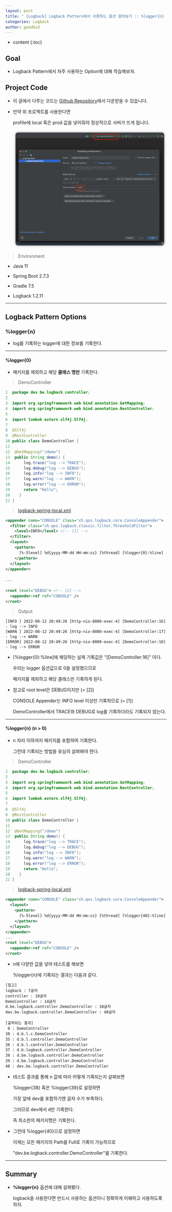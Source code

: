 ```yaml
---
layout: post
title: " [Logback] Logback Pattern에서 사용하는 옵션 알아보기 :: %logger{n} "
categories: Logback
author: goodGid
---
```

* content
{:toc}

## Goal

* Logback Pattern에서 자주 사용하는 Option에 대해 학습해보자.



## Project Code

* 이 글에서 다루는 코드는 [Github Repository](https://github.com/goodGid/Spring-Boot-2.7.3-Logback-Template)에서 다운받을 수 있습니다.

* 만약 위 프로젝트를 사용한다면

  profile에 local 혹은 prod 값을 넣어줘야 정상적으로 서버가 뜨게 됩니다.

  ![](/assets/img/logback/Logback-How-to-use-values-in-MDC_1.png)

> Environment

* Java 11

* Spring Boot 2.7.3

* Gradle 7.5

* Logback 1.2.11

---

## Logback Pattern Options

### %logger{n}

* log를 기록하는 logger에 대한 정보를 기록한다.

---

#### %logger{0}

* 패키지를 제외하고 해당 **클래스 명만** 기록한다.

> DemoController

``` java
1  package dev.be.logback.controller;
2
3  import org.springframework.web.bind.annotation.GetMapping;
4  import org.springframework.web.bind.annotation.RestController;
5
6  import lombok.extern.slf4j.Slf4j;
7
8  @Slf4j
9  @RestController
10 public class DemoController {
11
12  @GetMapping("/demo")
13  public String demo() {
14      log.trace("log --> TRACE");
15      log.debug("log --> DEBUG");
16      log.info("log --> INFO");
17      log.warn("log --> WARN");
18      log.error("log --> ERROR");
19      return "Hello";
20    }
21 }
```

> [logback-spring-local.xml](https://github.com/goodGid/Spring-Boot-2.7.3-Logback-Template/blob/main/src/main/resources/logback-spring-local.xml)

``` xml
<appender name="CONSOLE" class="ch.qos.logback.core.ConsoleAppender">
  <filter class="ch.qos.logback.classic.filter.ThresholdFilter">
    <level>INFO</level> <!-- [1] -->
  </filter>
  <layout>
    <pattern>
      [%-5level] %d{yyyy-MM-dd HH:mm:ss} [%thread] [%logger{0}:%line] - %msg%n
    </pattern>
  </layout>
</appender>

...

<root level="DEBUG"> <!-- [2] -->
  <appender-ref ref="CONSOLE" />
</root>
```

> Output

```
[INFO ] 2022-08-12 20:49:26 [http-nio-8080-exec-4] [DemoController:16] - log --> INFO
[WARN ] 2022-08-12 20:49:26 [http-nio-8080-exec-4] [DemoController:17] - log --> WARN
[ERROR] 2022-08-12 20:49:26 [http-nio-8080-exec-4] [DemoController:18] - log --> ERROR
```

* [%logger{0}:%line]에 해당하는 실제 기록값은 "[DemoController:16]" 이다.

  우리는 logger 옵션값으로 0을 설정했으므로

  패키지를 제외하고 해당 클래스만 기록하게 된다.

* 참고로 root level은 DEBUG이지만 (= [2])

  CONSOLE Appender는 INFO level 이상만 기록하므로 (= [1])

  DemoController에서 TRACE와 DEBUG로 log를 기록하더라도 기록되지 않는다.






---

#### %logger{n} (n > 0)

* n 자리 이하까지 패키지를 포함하여 기록한다.

  그런데 기록되는 방법을 유심히 살펴봐야 한다.

> DemoController

``` java
1  package dev.be.logback.controller;
2
3  import org.springframework.web.bind.annotation.GetMapping;
4  import org.springframework.web.bind.annotation.RestController;
5
6  import lombok.extern.slf4j.Slf4j;
7
8  @Slf4j
9  @RestController
10 public class DemoController {
11
12  @GetMapping("/demo")
13  public String demo() {
14      log.trace("log --> TRACE");
15      log.debug("log --> DEBUG");
16      log.info("log --> INFO");
17      log.warn("log --> WARN");
18      log.error("log --> ERROR");
19      return "Hello";
20    }
21 }
```

> [logback-spring-local.xml](https://github.com/goodGid/Spring-Boot-2.7.3-Logback-Template/blob/main/src/main/resources/logback-spring-local.xml)

``` xml
<appender name="CONSOLE" class="ch.qos.logback.core.ConsoleAppender">
  <layout>
    <pattern>
      [%-5level] %d{yyyy-MM-dd HH:mm:ss} [%thread] [%logger{40}:%line] - %msg%n
    </pattern>
  </layout>
</appender>
...
<root level="DEBUG">
  <appender-ref ref="CONSOLE" />
</root>
```

* n에 다양한 값을 넣어 테스트를 해보면 
  
  %logger{n}에 기록되는 결과는 다음과 같다.


``` xml
[참고]
logback : 7글자
controller : 10글자
DemoController : 14글자
d.be.logback.controller.DemoController : 38글자
dev.be.logback.controller.DemoController : 40글자

[출력되는 결과]
 0 : DemoController
30 : d.b.l.c.DemoController
35 : d.b.l.controller.DemoController
36 : d.b.l.controller.DemoController
37 : d.b.logback.controller.DemoController
38 : d.be.logback.controller.DemoController
39 : d.be.logback.controller.DemoController
40 : dev.be.logback.controller.DemoController
```

* 테스트 결과를 통해 n 값에 따라 어떻게 기록되는지 살펴보면

  %logger{38} 혹은 %logger{39}로 설정하면

  가장 앞에 dev를 포함하기엔 글자 수가 부족하다.

  그러므로 dev에서 d만 기록한다.

  즉 최소한의 패키지명은 기록한다.

* 그런데 %logger{40}으로 설정하면

  이제는 모든 패키지의 Path를 Full로 기록이 가능하므로

  "dev.be.logback.controller.DemoController"를 기록한다.

---

## Summary

* **%logger{n}** 옵션에 대해 살펴봤다.

  logback을 사용한다면 반드시 사용하는 옵션이니 정확하게 이해하고 사용하도록 하자.
